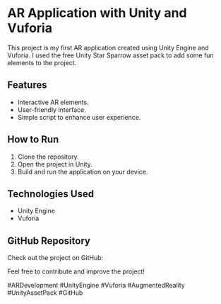 # AR Application with Unity and Vuforia

This project is my first AR application created using Unity Engine and Vuforia. I used the free Unity Star Sparrow asset pack to add some fun elements to the project.

## Features
- Interactive AR elements.
- User-friendly interface.
- Simple script to enhance user experience.

## How to Run
1. Clone the repository.
2. Open the project in Unity.
3. Build and run the application on your device.

## Technologies Used
- Unity Engine
- Vuforia

## GitHub Repository
Check out the project on GitHub: 

Feel free to contribute and improve the project!

#ARDevelopment #UnityEngine #Vuforia #AugmentedReality #UnityAssetPack #GitHub
